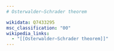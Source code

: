 ```yaml
---
# Osterwalder–Schrader theorem

wikidata: Q7433295
msc_classification: "00"
wikipedia_links:
  - "[[Osterwalder–Schrader theorem]]"
---
```

